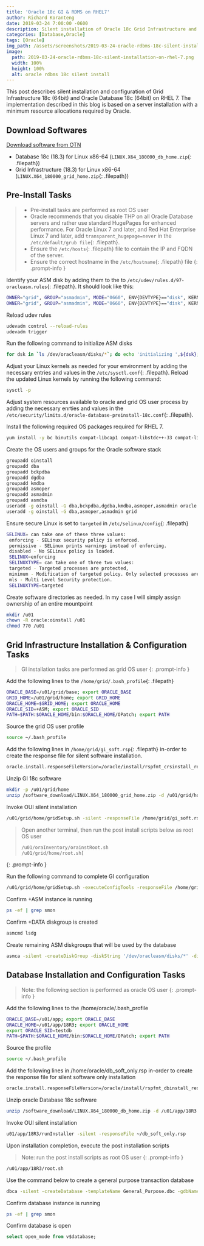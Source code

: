 ```yaml
---
title: 'Oracle 18c GI & RDMS on RHEL7'
author: Richard Koranteng
date: 2019-03-24 7:00:00 -0600
description: Silent installation of Oracle 18c Grid Infrastructure and Database on Red Hat Enterprise Linux 7
categories: [Database,Oracle]
tags: [Oracle]
img_path: /assets/screenshots/2019-03-24-oracle-rdbms-18c-silent-installation-on-rhel-7
image:
  path: 2019-03-24-oracle-rdbms-18c-silent-installation-on-rhel-7.png
  width: 100%
  height: 100%
  alt: oracle rdbms 18c silent install
---
```


This post describes silent installation and configuration of Grid Infrastructure 18c (64bit) and Oracle Database 18c (64bit) on RHEL 7. The implementation described in this blog is based on a server installation with a minimum resource allocations required by Oracle.

## Download Softwares
[Download software from OTN](https://www.oracle.com/technetwork/database/enterprise-edition/downloads/oracle18c-linux-180000-5022980.html)
* Database 18c (18.3) for Linux x86-64 (`LINUX.X64_180000_db_home.zip`{: .filepath})
* Grid Infrastructure (18.3) for Linux x86-64 (`LINUX.X64_180000_grid_home.zip`{: .filepath})

## Pre-Install Tasks
> * Pre-install tasks are performed as root OS user
> * Oracle recommends that you disable THP on all Oracle Database servers and rather use standard HugePages for enhanced performance. For Oracle Linux 7 and later, and Red Hat Enterprise Linux 7 and later, add `transparent_hugepage=never` in the `/etc/default/grub file`{: .filepath}.
> * Ensure the `/etc/hosts`{: .filepath} file to contain the IP and FQDN of the server. 
> * Ensure the correct hostname in the `/etc/hostname`{: .filepath} file
{: .prompt-info }

Identify your ASM disk by adding them to the to `/etc/udev/rules.d/97-oracleasm.rules`{: .filepath}. It should look like this:
```bash
OWNER="grid", GROUP="asmadmin", MODE="0660", ENV{DEVTYPE}=="disk", KERNEL=="xvdca", SYMLINK+="oracleasm/disks/DATA1"
OWNER="grid", GROUP="asmadmin", MODE="0660", ENV{DEVTYPE}=="disk", KERNEL=="xvdcb", SYMLINK+="oracleasm/disks/FRA1"
```

Reload udev rules
```bash
udevadm control --reload-rules
udevadm trigger
```

Run the following command to initialize ASM disks
```bash
for dsk in `ls /dev/oracleasm/disks/*`; do echo 'initializing ',${dsk}; dd if=/dev/zero of=${dsk} bs=4096 count=1; done
```

Adjust your Linux kernels as needed for your environment by adding the necessary entries and values in the `/etc/sysctl.conf`{: .filepath}. Reload the updated Linux kernels by running the following command:
```bash
sysctl -p
```

Adjust system resources available to oracle and grid OS user process by adding the necessary enrties and values in the `/etc/security/limits.d/oracle-database-preinstall-18c.conf`{: .filepath}.

Install the following required OS packages required for RHEL 7.
```bash
yum install -y bc binutils compat-libcap1 compat-libstdc++-33 compat-libstdc++-33.i686 elfutils-libelf.i686 elfutils-libelf elfutils-libelf-devel.i686 elfutils-libelf-devel fontconfig-devel glibc.i686 glibc glibc-devel.i686 glibc-devel ksh libaio.i686 libaio libaio-devel.i686 libaio-devel libX11.i686 libX11 libXau.i686 libXau libXi.i686 libXi libXtst.i686 libXtst libgcc.i686 libgcc librdmacm-devel libstdc++.i686 libstdc++ libstdc++-devel.i686 libstdc++-devel libxcb.i686 libxcb make nfs-utils net-tools python python-configshell python-rtslib python-six smartmontools sysstat targetcli unixODBC
```

Create the OS users and groups for the Oracle software stack
```bash
groupadd oinstall
groupadd dba
groupadd bckpdba
groupadd dgdba
groupadd kmdba
groupadd asmoper
groupadd asmadmin
groupadd asmdba
useradd -g oinstall -G dba,bckpdba,dgdba,kmdba,asmoper,asmadmin oracle
useradd -g oinstall -G dba,asmoper,asmadmin grid
```

Ensure secure Linux is set to `targeted` in `/etc/selinux/config`{: .filepath}
```bash
SELINUX= can take one of these three values:
 enforcing - SELinux security policy is enforced.
 permissive - SELinux prints warnings instead of enforcing.
 disabled - No SELinux policy is loaded.
 SELINUX=enforcing
 SELINUXTYPE= can take one of three two values:
 targeted - Targeted processes are protected,
 minimum - Modification of targeted policy. Only selected processes are protected.
 mls - Multi Level Security protection.
 SELINUXTYPE=targeted
```

Create software directories as needed. In my case I will simply assign ownership of an entire mountpoint
```bash
mkdir /u01
chown -R oracle:oinstall /u01
chmod 770 /u01
```

## Grid Infrastructure Installation & Configuration Tasks
> GI installation tasks are performed as grid OS user
{: .prompt-info }

Add the following lines to the `/home/grid/.bash_profile`{: .filepath}
```bash
ORACLE_BASE=/u01/grid/base; export ORACLE_BASE
GRID_HOME=/u01/grid/home; export GRID_HOME
ORACLE_HOME=$GRID_HOME; export ORACLE_HOME
ORACLE_SID=+ASM; export ORACLE_SID
PATH=$PATH:$ORACLE_HOME/bin:$ORACLE_HOME/OPatch; export PATH
```

Source the grid OS user profile
```bash
source ~/.bash_profile
```

Add the following lines in `/home/grid/gi_soft.rsp`{: .filepath} in-order to create the response file for silent software installation.
```bash
oracle.install.responseFileVersion=/oracle/install/rspfmt_crsinstall_response_schema_v18.0.0 INVENTORY_LOCATION=/u01/oraInventory oracle.install.option=HA_CONFIG ORACLE_BASE=/u01/grid/base oracle.install.asm.OSDBA=oinstall oracle.install.asm.OSASM=asmadmin oracle.install.asm.storageOption=ASM oracle.install.asm.SYSASMPassword=putYourPassword oracle.install.asm.diskGroup.name=DATA oracle.install.asm.diskGroup.redundancy=EXTERNAL oracle.install.asm.diskGroup.disks=/dev/oracleasm/disks/DATA1,/dev/oracleasm/disks/FRA1 oracle.install.asm.diskGroup.diskDiscoveryString=/dev/oracleasm/disks/* oracle.install.asm.monitorPassword=putYourPassword oracle.install.asm.configureAFD=false
```

Unzip GI 18c software
```bash
mkdir -p /u01/grid/home
unzip /software_download/LINUX.X64_180000_grid_home.zip -d /u01/grid/home
```

Invoke OUI silent installation
```bash
/u01/grid/home/gridSetup.sh -silent -responseFile /home/grid/gi_soft.rsp
```

> Open another terminal, then run the post install scripts below as root OS user
> ```bash
> /u01/oraInventory/orainstRoot.sh
> /u01/grid/home/root.sh[
> ```
{: .prompt-info }

Run the following command to complete GI configuration
```bash
/u01/grid/home/gridSetup.sh -executeConfigTools -responseFile /home/grid/gi_soft.rsp -silent
```

Confirm +ASM instance is running
```bash
ps -ef | grep smon
```

Confirm +DATA diskgroup is created
```bash
asmcmd lsdg
```

Create remaining ASM diskgroups that will be used by the database
```bash
asmca -silent -createDiskGroup -diskString '/dev/oracleasm/disks/*' -diskGroupName FRA -disk '/dev/oracleasm/disks/FRA*' -redundancy EXTERNAL -au_size 4
```

## Database Installation and Configuration Tasks
> Note: the following section is performed as oracle OS user
{: .prompt-info }

Add the following lines to the /home/oracle/.bash_profile
```bash
ORACLE_BASE=/u01/app; export ORACLE_BASE
ORACLE_HOME=/u01/app/18R3; export ORACLE_HOME
export ORACLE_SID=testdb
PATH=$PATH:$ORACLE_HOME/bin:$ORACLE_HOME/OPatch; export PATH
```

Source the profile
```bash
source ~/.bash_profile
```

Add the following lines in /home/oracle/db_soft_only.rsp in-order to create the response file for silent software only installation
```bash
oracle.install.responseFileVersion=/oracle/install/rspfmt_dbinstall_response_schema_v18.0.0 oracle.install.option=INSTALL_DB_SWONLY UNIX_GROUP_NAME=oinstall INVENTORY_LOCATION=/u01/oraInventory ORACLE_HOME=/u01/app/18R3 ORACLE_BASE=/u01/app oracle.install.db.InstallEdition=EE oracle.install.db.OSDBA_GROUP=dba oracle.install.db.OSOPER_GROUP=dba oracle.install.db.OSBACKUPDBA_GROUP=bckpdba oracle.install.db.OSDGDBA_GROUP=dgdba oracle.install.db.OSKMDBA_GROUP=kmdba oracle.install.db.OSRACDBA_GROUP=dba SECURITY_UPDATES_VIA_MYORACLESUPPORT=false DECLINE_SECURITY_UPDATES=true oracle.installer.autoupdates.option=SKIP_UPDATES
```

Unzip oracle Database 18c software
```bash
unzip /software_download/LINUX.X64_180000_db_home.zip -d /u01/app/18R3
```

Invoke OUI silent installation
```bash
u01/app/18R3/runInstaller -silent -responseFile ~/db_soft_only.rsp
```

Upon installation completion, execute the post installation scripts
> Note: run the post install scripts as root OS user
{: .prompt-info }

```bash
/u01/app/18R3/root.sh
```

Use the command below to create a general purpose transaction database
```bash
dbca -silent -createDatabase -templateName General_Purpose.dbc -gdbName $ORACLE_SID -sid $ORACLE_SID -sysPassword putYOURPASSWORD -systemPassword putYOURPASSWORD -storageType ASM -diskGroupName +DATA -recoveryGroupName +FRA -responseFile NO_VALUE -createAsContainerDatabase false -characterSet AL32UTF8 -nationalCharacterSet AL16UTF16 -archiveLogMode true -databaseType MULTIPURPOSE -emConfiguration NONE
```

Confirm database instance is running
```bash
ps -ef | grep smon
```

Confirm database is open
```sql
select open_mode from v$database;
```
